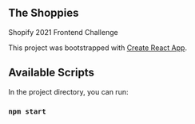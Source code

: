 ## The Shoppies
Shopify 2021 Frontend Challenge

This project was bootstrapped with [Create React App](https://github.com/facebook/create-react-app).

## Available Scripts

In the project directory, you can run:

### `npm start`

